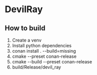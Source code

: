 # DevilRay

## How to build

1. Create a venv
2. Install python dependencies
3. conan install . --build=missing
4. cmake --preset conan-release
5. cmake --build --preset conan-release
6. build/Release/devil_ray
